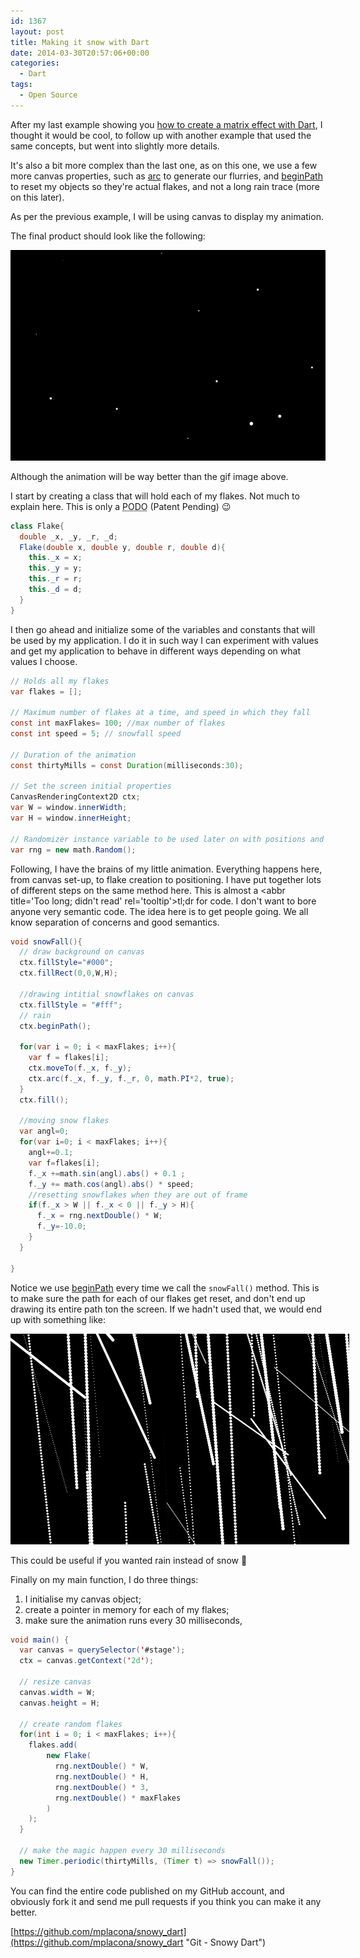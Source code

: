 ```yaml
---
id: 1367
layout: post
title: Making it snow with Dart
date: 2014-03-30T20:57:06+00:00
categories:
  - Dart
tags:
  - Open Source
---
```

After my last example showing you [how to create a matrix effect with Dart](https://www.placona.co.uk-source/dart/matrix-effect-with-dart/ "Matrix effect with Dart"), I thought it would be cool, to follow up with another example that used the same concepts, but went into slightly more details.

It's also a bit more complex than the last one, as on this one, we use a few more canvas properties, such as <a title="CanvasRenderingContext2D - Arc" href="https://api.dartlang.org/apidocs/channels/stable/#dart-dom-html.CanvasRenderingContext2D@id_arc" target="_blank" class="broken_link">arc</a> to generate our flurries, and <a title="CanvasRenderingContext2D - beginPath" href="https://api.dartlang.org/apidocs/channels/stable/#dart-dom-html.CanvasRenderingContext2D@id_beginPath" target="_blank" class="broken_link">beginPath</a> to reset my objects so they're actual flakes, and not a long rain trace (more on this later).

As per the previous example, I will be using canvas to display my animation.

The final product should look like the following:

<img class="alignnone size-full wp-image-1368" alt="Dart Snow" src="/images/2014/03/dart_snow.gif" width="542" height="337" />

Although the animation will be way better than the gif image above.

I start by creating a class that will hold each of my flakes. Not much to explain here. This is only a <abbr title='Plain Old Dart Object' rel='tooltip'>PODO</abbr> (Patent Pending) 😉

```java
class Flake{
  double _x, _y, _r, _d;
  Flake(double x, double y, double r, double d){
    this._x = x;
    this._y = y;
    this._r = r;
    this._d = d;
  }
}
```

I then go ahead and initialize some of the variables and constants that will be used by my application. I do it in such way I can experiment with values and get my application to behave in different ways depending on what values I choose.

```java
// Holds all my flakes
var flakes = [];
 
// Maximum number of flakes at a time, and speed in which they fall
const int maxFlakes= 100; //max number of flakes
const int speed = 5; // snowfall speed
 
// Duration of the animation
const thirtyMills = const Duration(milliseconds:30);
 
// Set the screen initial properties
CanvasRenderingContext2D ctx;
var W = window.innerWidth;
var H = window.innerHeight;
 
// Randomizer instance variable to be used later on with positions and sizes
var rng = new math.Random();
```

Following, I have the brains of my little animation. Everything happens here, from canvas set-up, to flake creation to positioning. I have put together lots of different steps on the same method here. This is almost a <abbr title='Too long; didn't read' rel='tooltip'>tl;dr</abbr> for code. I don't want to bore anyone very semantic code. The idea here is to get people going. We all know separation of concerns and good semantics.

```java
void snowFall(){
  // draw background on canvas
  ctx.fillStyle="#000";
  ctx.fillRect(0,0,W,H);
  
  //drawing intitial snowflakes on canvas
  ctx.fillStyle = "#fff";
  // rain 
  ctx.beginPath();
  
  for(var i = 0; i < maxFlakes; i++){
    var f = flakes[i];
    ctx.moveTo(f._x, f._y);
    ctx.arc(f._x, f._y, f._r, 0, math.PI*2, true);
  }
  ctx.fill();
  
  //moving snow flakes
  var angl=0;
  for(var i=0; i < maxFlakes; i++){
    angl+=0.1;
    var f=flakes[i];
    f._x +=math.sin(angl).abs() + 0.1 ;
    f._y += math.cos(angl).abs() * speed;
    //resetting snowflakes when they are out of frame
    if(f._x > W || f._x < 0 || f._y > H){
      f._x = rng.nextDouble() * W;
      f._y=-10.0;
    }
  }
  
}
```

Notice we use <a title="W3Schools beginPath" href="http://www.w3schools.com/tags/canvas_beginpath.asp" target="_blank">beginPath</a> every time we call the `snowFall()` method. This is to make sure the path for each of our flakes get reset, and don't end up drawing its entire path ton the screen. If we hadn't used that, we would end up with something like:

<div id="attachment_1369" style="width: 552px" class="wp-caption alignnone">
  <img class="size-full wp-image-1369" alt="Dart Rain" src="/images/2014/03/dart_rain.gif" width="542" height="337" />
  
  <p class="wp-caption-text">
    This could be useful if you wanted rain instead of snow 🙂
  </p>
</div>

Finally on my main function, I do three things:

  1. I initialise my canvas object;
  2. create a pointer in memory for each of my flakes;
  3. make sure the animation runs every 30 milliseconds,

```java
void main() {
  var canvas = querySelector('#stage');
  ctx = canvas.getContext('2d');
  
  // resize canvas
  canvas.width = W;
  canvas.height = H;
  
  // create random flakes
  for(int i = 0; i < maxFlakes; i++){
    flakes.add(
        new Flake(
          rng.nextDouble() * W,
          rng.nextDouble() * H,
          rng.nextDouble() * 3,
          rng.nextDouble() * maxFlakes
        )
    );
  }
    
  // make the magic happen every 30 milliseconds
  new Timer.periodic(thirtyMills, (Timer t) => snowFall());
}
```

You can find the entire code published on my GitHub account, and obviously fork it and send me pull requests if you think you can make it any better.

[https://github.com/mplacona/snowy_dart](https://github.com/mplacona/snowy_dart "Git - Snowy Dart")
